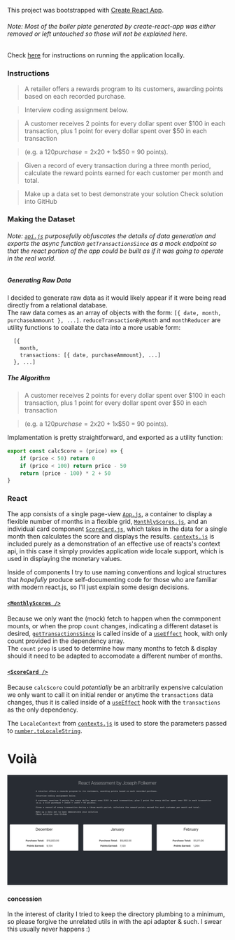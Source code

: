 This project was bootstrapped with [Create React App](https://github.com/facebook/create-react-app).

###### Note: Most of the boiler plate generated by create-react-app was either removed or left untouched so those will not be explained here.

Check [here](https://github.com/JrFolk/react-assessment/blob/master/instructions.md) for instructions on running the application locally.

### Instructions
> A retailer offers a rewards program to its customers, awarding points based on each recorded purchase.

> Interview coding assignment below.

> A customer receives 2 points for every dollar spent over $100 in each transaction, plus 1 point for every dollar spent over $50 in each transaction

> (e.g. a $120 purchase = 2x$20 + 1x$50 = 90 points).

> Given a record of every transaction during a three month period, calculate the reward points earned for each customer per month and total.

> Make up a data set to best demonstrate your solution
> Check solution into GitHub

### Making the Dataset

###### Note: [`api.js`](src/api.js) purposefully obfuscates the details of data generation and exports the async function `getTransactionsSince` as a mock endpoint so that the react portion of the app could be built as if it was going to operate in the real world.

##### Generating Raw Data

I decided to generate raw data as it would likely appear if it were being read directly from a relational database.  
The raw data comes as an array of objects with the form: `[{ date, month, purchaseAmmount }, ...]`.
`reduceTransactionByMonth` and `monthReducer` are utility functions to coallate the data into a more usable form:

```
  [{
    month,
    transactions: [{ date, purchaseAmmount}, ...]
  }, ...]
```

##### The Algorithm
>A customer receives 2 points for every dollar spent over $100 in each transaction,
plus 1 point for every dollar spent over $50 in each transaction

>(e.g. a $120 purchase = 2x$20 + 1x$50 = 90 points).

Implamentation is pretty straightforward, and exported as a utility function:
``` javascript
export const calcScore = (price) => {
    if (price < 50) return 0
    if (price < 100) return price - 50
    return (price - 100) * 2 + 50
}
```
### React

The app consists of a single page-view [`App.js`](src/App.js), a container to display a flexible number of months in a flexible grid, [`MonthlyScores.js`](src/MonthlyScores.js), and an individual card component [`ScoreCard.js`](src/ScoreCard.js), which takes in the data for a single month then calculates the score and displays the results.
[`contexts.js`](src/contexts.js) is included purely as a demonstration of an effective use of reacts's context api, in this case it simply provides application wide locale support, which is used in displaying the monetary values.   

Inside of components I try to use naming conventions and logical structures that _hopefully_ produce self-documenting code for those who are familiar with modern react.js, so I'll just explain some design decisions.

#### [`<MonthlyScores />`](src/MonthlyScores.js)

Because we only want the (mock) fetch to happen when the commponent mounts, or when the prop `count` changes, indicating a different dataset is desired, [`getTransactionsSince`](src/api.js#L42) is called inside of a [`useEffect`](https://reactjs.org/docs/hooks-reference.html#useeffect) hook, with only count provided in the dependency array.  
The `count` `prop` is used to determine how many months to fetch & display should it need to be adapted to accomodate a different number of months.

#### [`<ScoreCard />`](src/ScoreCard.js)

Because `calcScore` could _potentially_ be an arbitrarily expensive calculation we only want to call it on initial render or anytime the `transactions` data changes, thus it is called inside of a [`useEffect`](https://reactjs.org/docs/hooks-reference.html#useeffect) hook with the `transactions` as the only dependency.

The `LocaleContext` from [`contexts.js`](src/contexts.js) is used to store the parameters passed to [`number.toLocaleString`](https://developer.mozilla.org/en-US/docs/Web/JavaScript/Reference/Global_Objects/Number/toLocaleString).
# Voilà

![screenshot.png](https://github.com/JrFolk/react-assessment/blob/master/screenshot.png?raw=true)

#### concession
In the interest of clarity I tried to keep the directory plumbing to a minimum, so please forgive the unrelated utils in with the api adapter & such. I swear this usually never happens :)
